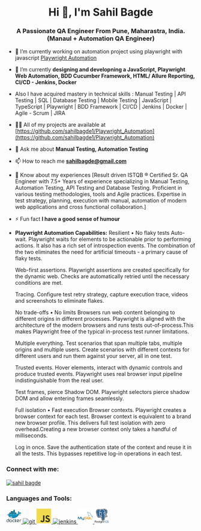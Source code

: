 <h1 align="center">Hi 👋, I'm Sahil Bagde</h1>
<h3 align="center">A Passionate QA Engineer From Pune, Maharastra, India. (Manaul + Automation QA Engineer)</h3>

- 🔭 I’m currently working on automation project using playwright with javascript [Playwright Automation](https://github.com/sahilbagde1/Playwright_Automation)

- 🌱 I’m currently **designing and developning a JavaScript, Playwright Web Automation, BDD Cucumber Framework, HTML/ Allure Reporting, CI/CD - Jenkins, Docker**
- Also I have acquired mastery in technical skills : Manual Testing | API Testing | SQL | Database Testing | Mobile Testing | JavaScript | TypeScript | Playwright | BDD Framework | CI/CD | Jenkins | Docker | 
  Agile - Scrum | JIRA


- 👨‍💻 All of my projects are available at [https://github.com/sahilbagde1/Playwright_Automation](https://github.com/sahilbagde1/Playwright_Automation)

- 💬 Ask me about **Manual Testing, Automation Testing**

- 📫 How to reach me **sahilbagde@gmail.com**

- 📄 Know about my experiences [Result driven ISTQB ® Certified Sr. QA Engineer with 7.5+ Years of experience specializing in Manual Testing, Automation Testing, API Testing and Database Testing. Proficient in various testing methodologies, tools and Agile practices. Expertise in test strategy, planning, execution with manual, automation of modern web applications and cross functional collaboration.]

- ⚡ Fun fact **I have a good sense of humour**

- **Playwright Automation Capabilities:**
  Resilient • No flaky tests
  Auto-wait. Playwright waits for elements to be actionable prior to performing actions. It also has a rich set of introspection events. The combination of the two eliminates the need for artificial timeouts - a    primary cause of flaky tests.

  Web-first assertions. Playwright assertions are created specifically for the dynamic web. Checks are automatically retried until the necessary conditions are met.

  Tracing. Configure test retry strategy, capture execution trace, videos and screenshots to eliminate flakes.

  No trade-offs • No limits
  Browsers run web content belonging to different origins in different processes. Playwright is aligned with the architecture of the modern browsers and runs tests out-of-process.This makes Playwright free of the 
  typical in-process test runner limitations.

  Multiple everything. Test scenarios that span multiple tabs, multiple origins and multiple users. Create scenarios with different contexts for different users and run them against your server, all in one test.

  Trusted events. Hover elements, interact with dynamic controls and produce trusted events. Playwright uses real browser input pipeline indistinguishable from the real user.

  Test frames, pierce Shadow DOM. Playwright selectors pierce shadow DOM and allow entering frames seamlessly.

  Full isolation • Fast execution
  Browser contexts. Playwright creates a browser context for each test. Browser context is equivalent to a brand new browser profile. This delivers full test isolation with zero overhead.Creating a new browser 
  context only takes a handful of milliseconds.

  Log in once. Save the authentication state of the context and reuse it in all the tests. This bypasses repetitive log-in operations in each test.

<h3 align="left">Connect with me:</h3>
<p align="left">
<a href="https://linkedin.com/in/sahil bagde" target="blank"><img align="center" src="https://raw.githubusercontent.com/rahuldkjain/github-profile-readme-generator/master/src/images/icons/Social/linked-in-alt.svg" alt="sahil bagde" height="30" width="40" /></a>
</p>

<h3 align="left">Languages and Tools:</h3>
<p align="left"> <a href="https://www.docker.com/" target="_blank" rel="noreferrer"> <img src="https://raw.githubusercontent.com/devicons/devicon/master/icons/docker/docker-original-wordmark.svg" alt="docker" width="40" height="40"/> </a> <a href="https://git-scm.com/" target="_blank" rel="noreferrer"> <img src="https://www.vectorlogo.zone/logos/git-scm/git-scm-icon.svg" alt="git" width="40" height="40"/> </a> <a href="https://developer.mozilla.org/en-US/docs/Web/JavaScript" target="_blank" rel="noreferrer"> <img src="https://raw.githubusercontent.com/devicons/devicon/master/icons/javascript/javascript-original.svg" alt="javascript" width="40" height="40"/> </a> <a href="https://www.jenkins.io" target="_blank" rel="noreferrer"> <img src="https://www.vectorlogo.zone/logos/jenkins/jenkins-icon.svg" alt="jenkins" width="40" height="40"/> </a> <a href="https://www.mysql.com/" target="_blank" rel="noreferrer"> <img src="https://raw.githubusercontent.com/devicons/devicon/master/icons/mysql/mysql-original-wordmark.svg" alt="mysql" width="40" height="40"/> </a> <a href="https://www.postgresql.org" target="_blank" rel="noreferrer"> <img src="https://raw.githubusercontent.com/devicons/devicon/master/icons/postgresql/postgresql-original-wordmark.svg" alt="postgresql" width="40" height="40"/> </a> </p>
